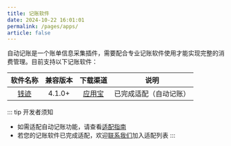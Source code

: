 ```yaml
---
title: 记账软件
date: 2024-10-22 16:01:01
permalink: /pages/apps/
article: false
---
```


自动记账是一个账单信息采集插件，需要配合专业记账软件使用才能实现完整的消费管理。目前支持以下记账软件：

|  软件名称  |  兼容版本  |  下载渠道  |  说明  |
|:--------:|:--------:|:--------:|:------:|
| [钱迹](https://qianjiapp.com/) | 4.1.0+ | [应用宝](https://sj.qq.com/appdetail/com.mutangtech.qianji) | 已完成适配（自动记账） |

::: tip 开发者须知
- 如需适配自动记账功能，请查看[适配指南](/pages/de1e24/)
- 若您的记账软件已完成适配，欢迎[联系我们](mailto:ankio@ankio.net)加入适配列表
:::
